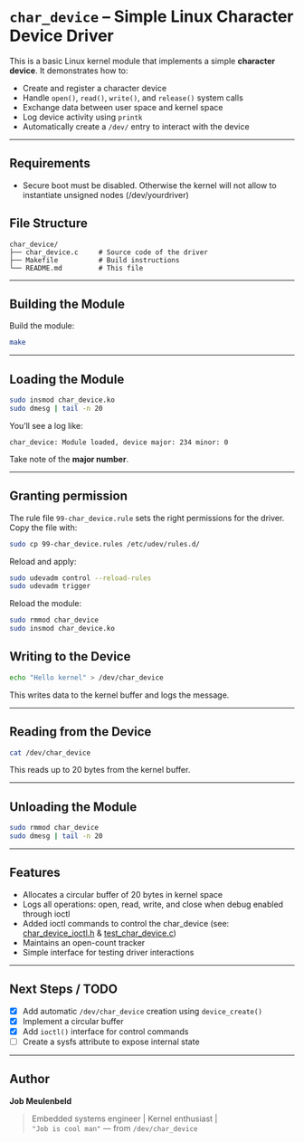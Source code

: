 # `char_device` – Simple Linux Character Device Driver

This is a basic Linux kernel module that implements a simple **character device**. It demonstrates how to:

- Create and register a character device
- Handle `open()`, `read()`, `write()`, and `release()` system calls
- Exchange data between user space and kernel space
- Log device activity using `printk`
- Automatically create a `/dev/` entry to interact with the device

---

## Requirements

- Secure boot must be disabled. Otherwise the kernel will not allow to instantiate unsigned nodes (/dev/yourdriver)

## File Structure

```
char_device/
├── char_device.c     # Source code of the driver
├── Makefile          # Build instructions
└── README.md         # This file
```

---

## Building the Module

Build the module:

```bash
make
```

---

## Loading the Module

```bash
sudo insmod char_device.ko
sudo dmesg | tail -n 20
```

You’ll see a log like:

```
char_device: Module loaded, device major: 234 minor: 0
```

Take note of the **major number**.

---

## Granting permission

The rule file `99-char_device.rule` sets the right permissions for the driver. Copy the file with:
```bash
sudo cp 99-char_device.rules /etc/udev/rules.d/
```

Reload and apply:

```bash
sudo udevadm control --reload-rules
sudo udevadm trigger
```

Reload the module:

```bash
sudo rmmod char_device
sudo insmod char_device.ko
```

## Writing to the Device

```bash
echo "Hello kernel" > /dev/char_device
```

This writes data to the kernel buffer and logs the message.

---

## Reading from the Device

```bash
cat /dev/char_device
```

This reads up to 20 bytes from the kernel buffer.

---

## Unloading the Module

```bash
sudo rmmod char_device
sudo dmesg | tail -n 20
```

---

## Features

- Allocates a circular buffer of 20 bytes in kernel space
- Logs all operations: open, read, write, and close when debug enabled through ioctl
- Added ioctl commands to control the char_device (see: [char_device_ioctl.h](./char_device_ioctl.h) & [test_char_device.c](./test_char_device.c))
- Maintains an open-count tracker
- Simple interface for testing driver interactions

---

## Next Steps / TODO

- [x] Add automatic `/dev/char_device` creation using `device_create()`
- [x] Implement a circular buffer
- [x] Add `ioctl()` interface for control commands
- [ ] Create a sysfs attribute to expose internal state

---

## Author

**Job Meulenbeld**  
> Embedded systems engineer | Kernel enthusiast |  
> `"Job is cool man"` — from `/dev/char_device`
